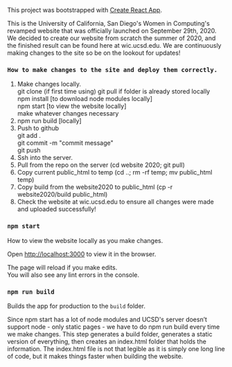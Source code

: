 This project was bootstrapped with [Create React App](https://github.com/facebook/create-react-app).

This is the University of California, San Diego's Women in Computing's revamped website that was officially launched on September 29th, 2020.<br />
We decided to create our website from scratch the summer of 2020, and the finished result can be found here at wic.ucsd.edu.
We are continuously making changes to the site so be on the lookout for updates!

### `How to make changes to the site and deploy them correctly.`
1. Make changes locally. <br />
    git clone (if first time using) git pull if folder is already stored locally<br />
    npm install [to download node modules locally]<br />
    npm start [to view the website locally]<br />
    make whatever changes necessary<br />
2. npm run build [locally]
3. Push to github<br />
    git add .<br />
    git commit -m "commit message"<br />
    git push<br />
4. Ssh into the server.
5. Pull from the repo on the server (cd website 2020; git pull)
6. Copy current public_html to temp (cd ..; rm -rf temp; mv public_html temp)
7. Copy build from the website2020 to public_html (cp -r website2020/build public_html)
9. Check the website at wic.ucsd.edu to ensure all changes were made and uploaded successfully!

### `npm start`
How to view the website locally as you make changes.

Open [http://localhost:3000](http://localhost:3000) to view it in the browser.

The page will reload if you make edits.<br />
You will also see any lint errors in the console.

### `npm run build`

Builds the app for production to the `build` folder.<br />

Since npm start has a lot of node modules and UCSD's server doesn’t support node - only static pages - we have to do npm run build every time we make changes.
This step generates a build folder, generates a static version of everything, then creates an index.html folder that holds the information.
The index.html file is not that legible as it is simply one long line of code, but it makes things faster when building the website.
